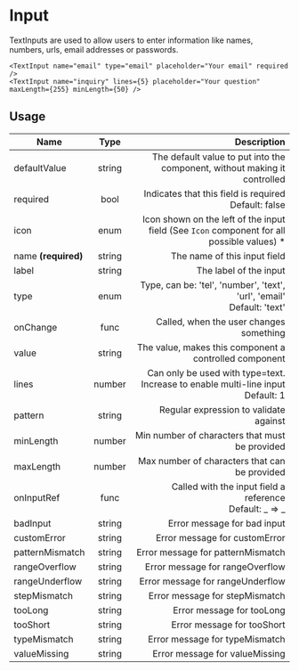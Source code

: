 <!--
This is an auto-generated markdown.
You can change it in "src/atoms/Input.jsx" and run build:docs to update this file.
-->

# Input

TextInputs are used to allow users to enter information like names, numbers, urls, email addresses or passwords.

```example
<TextInput name="email" type="email" placeholder="Your email" required />
<TextInput name="inquiry" lines={5} placeholder="Your question" maxLength={255} minLength={50} />
```

## Usage

| Name                |  Type  |                                                                                 Description |
| ------------------- | :----: | ------------------------------------------------------------------------------------------: |
| defaultValue        | string |                   The default value to put into the component, without making it controlled |
| required            |  bool  |                                     Indicates that this field is required<br>Default: false |
| icon                |  enum  | Icon shown on the left of the input field (See `Icon` component for all possible values) \* |
| name **(required)** | string |                                                                The name of this input field |
| label               | string |                                                                      The label of the input |
| type                |  enum  |                    Type, can be: 'tel', 'number', 'text', 'url', 'email'<br>Default: 'text' |
| onChange            |  func  |                                                     Called, when the user changes something |
| value               | string |                                      The value, makes this component a controlled component |
| lines               | number |          Can only be used with type=text. Increase to enable multi-line input<br>Default: 1 |
| pattern             | string |                                                      Regular expression to validate against |
| minLength           | number |                                              Min number of characters that must be provided |
| maxLength           | number |                                               Max number of characters that can be provided |
| onInputRef          |  func  |                                  Called with the input field a reference<br>Default: _ => _ |
| badInput            | string |                                                                 Error message for bad input |
| customError         | string |                                                               Error message for customError |
| patternMismatch     | string |                                                           Error message for patternMismatch |
| rangeOverflow       | string |                                                             Error message for rangeOverflow |
| rangeUnderflow      | string |                                                            Error message for rangeUnderflow |
| stepMismatch        | string |                                                              Error message for stepMismatch |
| tooLong             | string |                                                                   Error message for tooLong |
| tooShort            | string |                                                                  Error message for tooShort |
| typeMismatch        | string |                                                              Error message for typeMismatch |
| valueMissing        | string |                                                              Error message for valueMissing |

